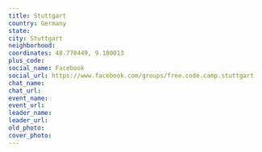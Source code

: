 ```yaml
---
title: Stuttgart
country: Germany
state: 
city: Stuttgart
neighborhood: 
coordinates: 48.778449, 9.180013
plus_code:
social_name: Facebook
social_url: https://www.facebook.com/groups/free.code.camp.stuttgart
chat_name:
chat_url:
event_name:
event_url:
leader_name:
leader_url:
old_photo: 
cover_photo:
---
```

